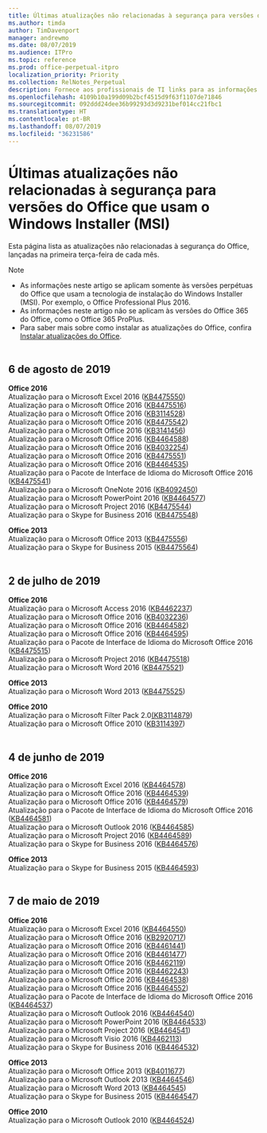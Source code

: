 ```yaml
---
title: Últimas atualizações não relacionadas à segurança para versões do Office que usam o Windows Installer (MSI)
ms.author: timda
author: TimDavenport
manager: andrewmo
ms.date: 08/07/2019
ms.audience: ITPro
ms.topic: reference
ms.prod: office-perpetual-itpro
localization_priority: Priority
ms.collection: RelNotes_Perpetual
description: Fornece aos profissionais de TI links para as informações mais recentes sobre atualizações que não são de segurança para versões perpétuas do Office 2016, Office 2013 e Office 2010
ms.openlocfilehash: 4109b10a199d09b2bcf4515d9f63f1107de71846
ms.sourcegitcommit: 092ddd24dee36b99293d3d9231bef014cc21fbc1
ms.translationtype: HT
ms.contentlocale: pt-BR
ms.lasthandoff: 08/07/2019
ms.locfileid: "36231586"
---
```

# <a name="latest-non-security-updates-for-versions-of-office-that-use-windows-installer-msi"></a>Últimas atualizações não relacionadas à segurança para versões do Office que usam o Windows Installer (MSI)

Esta página lista as atualizações não relacionadas à segurança do Office, lançadas na primeira terça-feira de cada mês.

> [!NOTE]
> - As informações neste artigo se aplicam somente às versões perpétuas do Office que usam a tecnologia de instalação do Windows Installer (MSI). Por exemplo, o Office Professional Plus 2016.
> - As informações neste artigo não se aplicam às versões do Office 365 do Office, como o Office 365 ProPlus.
> - Para saber mais sobre como instalar as atualizações do Office, confira [Instalar atualizações do Office](https://support.office.com/article/2ab296f3-7f03-43a2-8e50-46de917611c5).
<br/><br/>

## <a name="august-6-2019"></a>6 de agosto de 2019

**Office 2016**<br/>
Atualização para o Microsoft Excel 2016 ([KB4475550](https://support.microsoft.com/help/4475550))<br/>
Atualização para o Microsoft Office 2016 ([KB4475516](https://support.microsoft.com/help/4475516))<br/>
Atualização para o Microsoft Office 2016 ([KB3114528](https://support.microsoft.com/help/3114528))<br/>
Atualização para o Microsoft Office 2016 ([KB4475542](https://support.microsoft.com/help/4475542))<br/>
Atualização para o Microsoft Office 2016 ([KB3141456](https://support.microsoft.com/help/3141456))<br/>
Atualização para o Microsoft Office 2016 ([KB4464588](https://support.microsoft.com/help/4464588))<br/>
Atualização para o Microsoft Office 2016 ([KB4032254](https://support.microsoft.com/help/4032254))<br/>
Atualização para o Microsoft Office 2016 ([KB4475551](https://support.microsoft.com/help/4475551))<br/>
Atualização para o Microsoft Office 2016 ([KB4464535](https://support.microsoft.com/help/4464535))<br/>
Atualização para o Pacote de Interface de Idioma do Microsoft Office 2016 ([KB4475541](https://support.microsoft.com/help/4475541))<br/>
Atualização para o Microsoft OneNote 2016 ([KB4092450](https://support.microsoft.com/help/4092450))<br/>
Atualização para o Microsoft PowerPoint 2016 ([KB4464577](https://support.microsoft.com/help/4464577))<br/>
Atualização para o Microsoft Project 2016 ([KB4475544](https://support.microsoft.com/help/4475544))<br/>
Atualização para o Skype for Business 2016 ([KB4475548](https://support.microsoft.com/help/4475548))<br/>

**Office 2013**<br/>
Atualização para o Microsoft Office 2013 ([KB4475556](https://support.microsoft.com/help/4475556))<br/>
Atualização para o Skype for Business 2015 ([KB4475564](https://support.microsoft.com/help/4475564))<br/><br/>



## <a name="july-2-2019"></a>2 de julho de 2019

**Office 2016**<br/>
Atualização para o Microsoft Access 2016 ([KB4462237](https://support.microsoft.com/help/4462237))<br/>
Atualização para o Microsoft Office 2016 ([KB4032236](https://support.microsoft.com/help/4032236))<br/>
Atualização para o Microsoft Office 2016 ([KB4464582](https://support.microsoft.com/help/4464582))<br/>
Atualização para o Microsoft Office 2016 ([KB4464595](https://support.microsoft.com/help/4464595))<br/>
Atualização para o Pacote de Interface de Idioma do Microsoft Office 2016 ([KB4475515](https://support.microsoft.com/help/4475515))<br/>
Atualização para o Microsoft Project 2016 ([KB4475518](https://support.microsoft.com/help/4475518))<br/>
Atualização para o Microsoft Word 2016 ([KB4475521](https://support.microsoft.com/help/4475521))<br/>


**Office 2013**<br/>
Atualização para o Microsoft Word 2013 ([KB4475525](https://support.microsoft.com/help/4475525))<br/>


**Office 2010**<br/>
Atualização para o Microsoft Filter Pack 2.0[(KB3114879](https://support.microsoft.com/help/3114879))<br/>Atualização para o Microsoft Office 2010 ([KB3114397](https://support.microsoft.com/help/3114397))<br/><br/>

## <a name="june-4-2019"></a>4 de junho de 2019

**Office 2016**<br/>
Atualização para o Microsoft Excel 2016 ([KB4464578](https://support.microsoft.com/help/4464578))<br/>
Atualização para o Microsoft Office 2016 ([KB4464539](https://support.microsoft.com/help/4464539))<br/>
Atualização para o Microsoft Office 2016 ([KB4464579](https://support.microsoft.com/help/4464579))<br/>
Atualização para o Pacote de Interface de Idioma do Microsoft Office 2016 ([KB4464581](https://support.microsoft.com/help/4464581))<br/>
Atualização para o Microsoft Outlook 2016 ([KB4464585](https://support.microsoft.com/help/4464585))<br/>
Atualização para o Microsoft Project 2016 ([KB4464589](https://support.microsoft.com/help/4464589))<br/>
Atualização para o Skype for Business 2016 ([KB4464576](https://support.microsoft.com/help/4464576))<br/>

**Office 2013**<br/>
Atualização para o Skype for Business 2015 ([KB4464593](https://support.microsoft.com/help/4464593))<br/>
<br/>
## <a name="may-7-2019"></a>7 de maio de 2019

**Office 2016**<br/>
Atualização para o Microsoft Excel 2016 ([KB4464550](https://support.microsoft.com/help/4464550))<br/>
Atualização para o Microsoft Office 2016 ([KB2920717](https://support.microsoft.com/help/2920717))<br/>
Atualização para o Microsoft Office 2016 ([KB4461441](https://support.microsoft.com/help/4461441))<br/>
Atualização para o Microsoft Office 2016 ([KB4461477](https://support.microsoft.com/help/4461477))<br/>
Atualização para o Microsoft Office 2016 ([KB4462119](https://support.microsoft.com/help/4462119))<br/>
Atualização para o Microsoft Office 2016 ([KB4462243](https://support.microsoft.com/help/4462243))<br/>
Atualização para o Microsoft Office 2016 ([KB4464538](https://support.microsoft.com/help/4464538))<br/>
Atualização para o Microsoft Office 2016 ([KB4464552](https://support.microsoft.com/help/4464552))<br/>
Atualização para o Pacote de Interface de Idioma do Microsoft Office 2016 ([KB4464537](https://support.microsoft.com/help/4464537))<br/>
Atualização para o Microsoft Outlook 2016 ([KB4464540](https://support.microsoft.com/help/4464540))<br/>
Atualização para o Microsoft PowerPoint 2016 ([KB4464533](https://support.microsoft.com/help/4464533))<br/>
Atualização para o Microsoft Project 2016 ([KB4464541](https://support.microsoft.com/help/4464541))<br/>
Atualização para o Microsoft Visio 2016 ([KB4462113](https://support.microsoft.com/help/4462113))<br/>
Atualização para o Skype for Business 2016 ([KB4464532](https://support.microsoft.com/help/4464532))<br/>

**Office 2013**<br/>
Atualização para o Microsoft Office 2013 ([KB4011677](https://support.microsoft.com/help/4011677))<br/>
Atualização para o Microsoft Outlook 2013 ([KB4464546](https://support.microsoft.com/help/4464546))<br/>
Atualização para o Microsoft Word 2013 ([KB4464545](https://support.microsoft.com/help/4464545))<br/>
Atualização para o Skype for Business 2015 ([KB4464547](https://support.microsoft.com/help/4464547))<br/>

**Office 2010**<br/>
Atualização para o Microsoft Outlook 2010 ([KB4464524](https://support.microsoft.com/help/4464524))